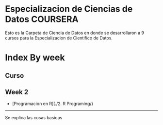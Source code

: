# Especializacion de Ciencias de Datos COURSERA
Esto es la Carpeta de Ciencia de Datos  en donde se desarrollaron a 9 cursos para la 
Especializacion de Cientifico de Datos.

# Index By week

## Curso 

## Week 2

* [Programacion en R](./2. R Programing/)
---------------------------------------------------------------------------
Se explica las cosas basicas
